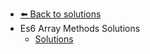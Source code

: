 - [⬅️ Back to solutions](../README.md)
- Es6 Array Methods   Solutions
  - [Solutions](./Solutions.md "Solutions")
